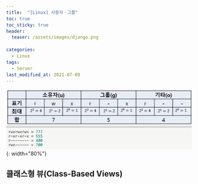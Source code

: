 ```yaml
---
title:  "[Linux] 사용자ㆍ그룹"
toc: true
toc_sticky: true
header:
  teaser: /assets/images/django.png

categories:
  - Linux
tags:
  - Server
last_modified_at: 2021-07-09
---  
```


   ![](/assets/images/chmod.png){: width="80%"}  
   
## 클래스형 뷰(Class-Based Views)  
